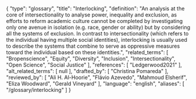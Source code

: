 {
    "type": "glossary",
    "title": "Interlocking",
    "definition": "An analysis at the core of intersectionality to analyse power, inequality and exclusion, as efforts to reform academic culture cannot be completed by investigating only one avenue in isolation (e.g. race, gender or ability) but by considering all the systems of exclusion. In contrast to intersectionality (which refers to the individual having multiple social identities), interlocking is usually used to describe the systems that combine to serve as oppressive measures toward the individual based on these identities.",
    "related_terms": [
        "Bropenscience",
        "Equity",
        "Diversity",
        "Inclusion",
        "Intersectionality",
        "Open Science",
        "Social Justice"
    ],
    "references": [
        "Ledgerwood2021"
    ],
    "alt_related_terms": [
        null
    ],
    "drafted_by": [
        "Christina Pomareda"
    ],
    "reviewed_by": [
        "Ali H. Al-Hoorie",
        "Flávio Azevedo",
        "Mahmoud Elsherif",
        "Eliza Woodward",
        "Gerald Vineyard"
    ],
    "language": "english",
    "aliases": [
        "/glossary/interlocking"
    ]
}